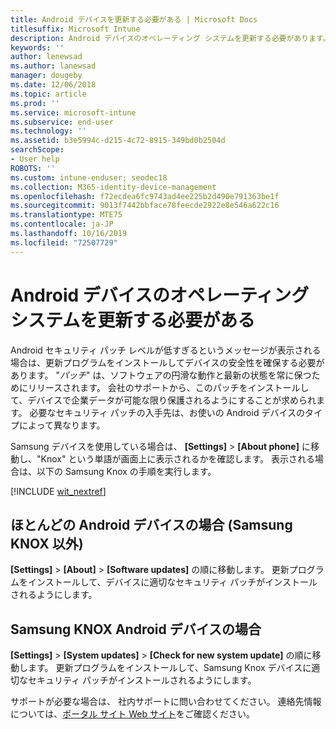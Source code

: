 ```yaml
---
title: Android デバイスを更新する必要がある | Microsoft Docs
titlesuffix: Microsoft Intune
description: Android デバイスのオペレーティング システムを更新する必要があります。
keywords: ''
author: lenewsad
ms.author: lanewsad
manager: dougeby
ms.date: 12/06/2018
ms.topic: article
ms.prod: ''
ms.service: microsoft-intune
ms.subservice: end-user
ms.technology: ''
ms.assetid: b3e5994c-d215-4c72-8915-349bd0b2504d
searchScope:
- User help
ROBOTS: ''
ms.custom: intune-enduser; seodec18
ms.collection: M365-identity-device-management
ms.openlocfilehash: f72ecdea6fc9743ad4ee225b2d490e791363be1f
ms.sourcegitcommit: 9013f7442bbface78feecde2922e8e546a622c16
ms.translationtype: MTE75
ms.contentlocale: ja-JP
ms.lasthandoff: 10/16/2019
ms.locfileid: "72507729"
---
```

# <a name="you-need-to-update-your-android-devices-operating-system"></a>Android デバイスのオペレーティング システムを更新する必要がある

Android セキュリティ パッチ レベルが低すぎるというメッセージが表示される場合は、更新プログラムをインストールしてデバイスの安全性を確保する必要があります。 "_パッチ_" は、ソフトウェアの円滑な動作と最新の状態を常に保つためにリリースされます。 会社のサポートから、このパッチをインストールして、デバイスで企業データが可能な限り保護されるようにすることが求められます。 必要なセキュリティ パッチの入手先は、お使いの Android デバイスのタイプによって異なります。

Samsung デバイスを使用している場合は、 **[Settings]**  >  **[About phone]** に移動し、"Knox" という単語が画面上に表示されるかを確認します。 表示される場合は、以下の Samsung Knox の手順を実行します。

[!INCLUDE [wit_nextref](includes/end-user-os-update-guidance.md)]

## <a name="for-most-android-devices-non-samsung-knox"></a>ほとんどの Android デバイスの場合 (Samsung KNOX 以外)

**[Settings]**  >  **[About]**  >  **[Software updates]** の順に移動します。 更新プログラムをインストールして、デバイスに適切なセキュリティ パッチがインストールされるようにします。

## <a name="for-samsung-knox-android-devices"></a>Samsung KNOX Android デバイスの場合

**[Settings]**  >  **[System updates]**  >  **[Check for new system update]** の順に移動します。 更新プログラムをインストールして、Samsung Knox デバイスに適切なセキュリティ パッチがインストールされるようにします。



サポートが必要な場合は、 社内サポートに問い合わせてください。 連絡先情報については、[ポータル サイト Web サイト](https://go.microsoft.com/fwlink/?linkid=2010980)をご確認ください。
